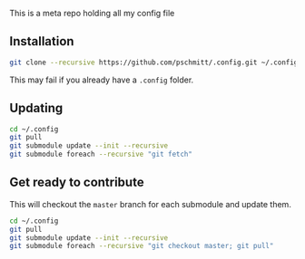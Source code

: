 This is a meta repo holding all my config file

## Installation

``` bash
git clone --recursive https://github.com/pschmitt/.config.git ~/.config
```

This may fail if you already have a `.config` folder.

## Updating

``` bash
cd ~/.config
git pull                                
git submodule update --init --recursive
git submodule foreach --recursive "git fetch" 
```

## Get ready to contribute 

This will checkout the `master` branch for each submodule and update them.

``` bash
cd ~/.config
git pull
git submodule update --init --recursive
git submodule foreach --recursive "git checkout master; git pull"
```
